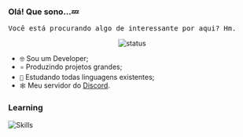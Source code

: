 ### Olá! Que sono...💤

<pre>
Você está procurando algo de interessante por aqui? Hm.
</pre>
<div align="center">

![status](https://streak-stats.demolab.com?user=GusTTxyz&theme=transparent&hide_border=true&&layout=compact)
</div>

- <code>🤓</code> Sou um Developer;
- <code>⭐</code> Produzindo projetos grandes;
- <code>🧠</code> Estudando todas linguagens existentes;
- <code>🕸️</code> Meu servidor do [Discord](https://discord.gg/projetox).

<h3>Learning</h3>

![Skills](https://skillicons.dev/icons?i=javascript,lua,ruby,css,html,python)
